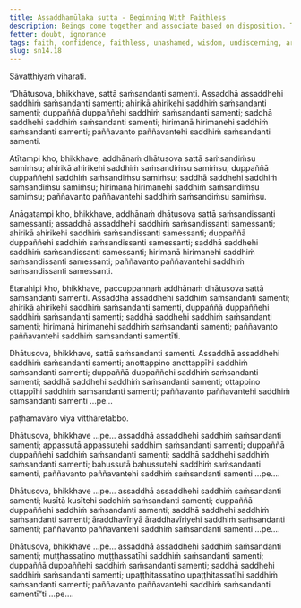 ```yaml
---
title: Assaddhamūlaka sutta - Beginning With Faithless
description: Beings come together and associate based on disposition. The faithless come together and associate with the faithless, and other pairs of dispositions are mentioned.
fetter: doubt, ignorance
tags: faith, confidence, faithless, unashamed, wisdom, undiscerning, aroused energy, procrastination, lazy, unmindful, mindful, morally reckless, fear of wrongdoing, unlearned, very learned, beings, friendship sn, sn12-21, sn14
slug: sn14.18
---
```


Sāvatthiyaṁ viharati.

“Dhātusova, bhikkhave, sattā saṁsandanti samenti. Assaddhā assaddhehi saddhiṁ saṁsandanti samenti; ahirikā ahirikehi saddhiṁ saṁsandanti samenti; duppaññā duppaññehi saddhiṁ saṁsandanti samenti; saddhā saddhehi saddhiṁ saṁsandanti samenti; hirimanā hirimanehi saddhiṁ saṁsandanti samenti; paññavanto paññavantehi saddhiṁ saṁsandanti samenti.

Atītampi kho, bhikkhave, addhānaṁ dhātusova sattā saṁsandiṁsu samiṁsu; ahirikā ahirikehi saddhiṁ saṁsandiṁsu samiṁsu; duppaññā duppaññehi saddhiṁ saṁsandiṁsu samiṁsu; saddhā saddhehi saddhiṁ saṁsandiṁsu samiṁsu; hirimanā hirimanehi saddhiṁ saṁsandiṁsu samiṁsu; paññavanto paññavantehi saddhiṁ saṁsandiṁsu samiṁsu.

Anāgatampi kho, bhikkhave, addhānaṁ dhātusova sattā saṁsandissanti samessanti; assaddhā assaddhehi saddhiṁ saṁsandissanti samessanti; ahirikā ahirikehi saddhiṁ saṁsandissanti samessanti; duppaññā duppaññehi saddhiṁ saṁsandissanti samessanti; saddhā saddhehi saddhiṁ saṁsandissanti samessanti; hirimanā hirimanehi saddhiṁ saṁsandissanti samessanti; paññavanto paññavantehi saddhiṁ saṁsandissanti samessanti.

Etarahipi kho, bhikkhave, paccuppannaṁ addhānaṁ dhātusova sattā saṁsandanti samenti. Assaddhā assaddhehi saddhiṁ saṁsandanti samenti; ahirikā ahirikehi saddhiṁ saṁsandanti samenti, duppaññā duppaññehi saddhiṁ saṁsandanti samenti; saddhā saddhehi saddhiṁ saṁsandanti samenti; hirimanā hirimanehi saddhiṁ saṁsandanti samenti; paññavanto paññavantehi saddhiṁ saṁsandanti samentīti.

Dhātusova, bhikkhave, sattā saṁsandanti samenti. Assaddhā assaddhehi saddhiṁ saṁsandanti samenti; anottappino anottappīhi saddhiṁ saṁsandanti samenti; duppaññā duppaññehi saddhiṁ saṁsandanti samenti; saddhā saddhehi saddhiṁ saṁsandanti samenti; ottappino ottappīhi saddhiṁ saṁsandanti samenti; paññavanto paññavantehi saddhiṁ saṁsandanti samenti …pe…

paṭhamavāro viya vitthāretabbo.

Dhātusova, bhikkhave …pe… assaddhā assaddhehi saddhiṁ saṁsandanti samenti; appassutā appassutehi saddhiṁ saṁsandanti samenti; duppaññā duppaññehi saddhiṁ saṁsandanti samenti; saddhā saddhehi saddhiṁ saṁsandanti samenti; bahussutā bahussutehi saddhiṁ saṁsandanti samenti, paññavanto paññavantehi saddhiṁ saṁsandanti samenti …pe….

Dhātusova, bhikkhave …pe… assaddhā assaddhehi saddhiṁ saṁsandanti samenti; kusītā kusītehi saddhiṁ saṁsandanti samenti; duppaññā duppaññehi saddhiṁ saṁsandanti samenti; saddhā saddhehi saddhiṁ saṁsandanti samenti; āraddhavīriyā āraddhavīriyehi saddhiṁ saṁsandanti samenti; paññavanto paññavantehi saddhiṁ saṁsandanti samenti …pe….

Dhātusova, bhikkhave …pe… assaddhā assaddhehi saddhiṁ saṁsandanti samenti; muṭṭhassatino muṭṭhassatīhi saddhiṁ saṁsandanti samenti; duppaññā duppaññehi saddhiṁ saṁsandanti samenti; saddhā saddhehi saddhiṁ saṁsandanti samenti; upaṭṭhitassatino upaṭṭhitassatīhi saddhiṁ saṁsandanti samenti; paññavanto paññavantehi saddhiṁ saṁsandanti samentī”ti …pe….
